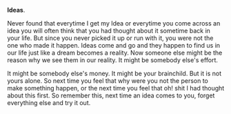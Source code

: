 **Ideas**.

Never found that everytime I get my Idea or everytime you come across an idea you will often think that you had thought about it sometime back in your life. But since you never picked it up or run with it, you were not the one who made it happen. Ideas come and go and they happen to find us in our life just like a dream becomes a reality. Now someone else might be the reason why we see them in our reality. It might be somebody else's effort.

It might be somebody else's money. It might be your brainchild. But it is not yours alone. So next time you feel that why were you not the person to make something happen, or the next time you feel that oh! shit I had thought about this first. So remember this, next time an idea comes to you, forget everything else and try it out.
